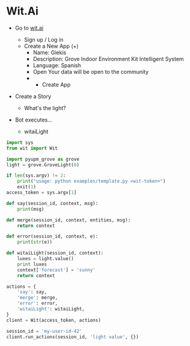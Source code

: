 # Wit.Ai

- Go to [wit.ai](https://wit.ai/)
  - Sign up / Log in
  - Create a New App (+)
    - Name: Giekis
    - Description: Grove Indoor Environment Kit Intelligent System
    - Language: Spanish
    - Open Your data will be open to the community
    - + Create App


- Create a Story 
  - What's the light?

- Bot executes...
  - witaiLight

```python
import sys
from wit import Wit

import pyupm_grove as grove
light = grove.GroveLight(0)

if len(sys.argv) != 2:
    print("usage: python examples/template.py <wit-token>")
    exit(1)
access_token = sys.argv[1]

def say(session_id, context, msg):
    print(msg)

def merge(session_id, context, entities, msg):
    return context

def error(session_id, context, e):
    print(str(e))

def witaiLight(session_id, context):
    luxes = light.value()
    print luxes    
    context['forecast'] = 'sunny'
    return context

actions = {
    'say': say,
    'merge': merge,
    'error': error,
    'witaiLight': witaiLight,
}
client = Wit(access_token, actions)

session_id = 'my-user-id-42'
client.run_actions(session_id, 'light value', {})

```

